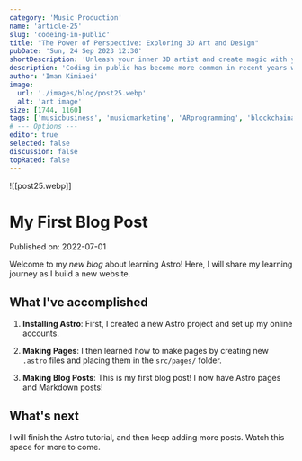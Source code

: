 ```yaml
---
category: 'Music Production'
name: 'article-25'
slug: 'codeing-in-public'
title: "The Power of Perspective: Exploring 3D Art and Design"
pubDate: 'Sun, 24 Sep 2023 12:30'
shortDescription: 'Unleash your inner 3D artist and create magic with your designs and animations.'
description: 'Coding in public has become more common in recent years with the rise of social coding platforms like GitHub and the increasing popularity of open source software development. However, coding in public can present a unique set of challenges for developers who are used to working in private settings. In this article, we will explore the top 10 new challenges that developers may face when coding in public, such as managing feedback from the community, dealing with public scrutiny and criticism, maintaining professionalism and integrity, and balancing productivity with engagement in public forums. This article aims to provide helpful tips and strategies for developers who want to code in public effectively while still maintaining their sanity and productivity.'
author: 'Iman Kimiaei'
image:
  url: './images/blog/post25.webp'
  alt: 'art image'
size: [1744, 1160]
tags: ['musicbusiness', 'musicmarketing', 'ARprogramming', 'blockchainapplications', 'webanalytics']
# --- Options ---
editor: true
selected: false
discussion: false
topRated: false
---
```



![[post25.webp]]


# My First Blog Post

Published on: 2022-07-01

Welcome to my _new blog_ about learning Astro! Here, I will share my learning journey as I build a new website.

## What I've accomplished

1. **Installing Astro**: First, I created a new Astro project and set up my online accounts.

2. **Making Pages**: I then learned how to make pages by creating new `.astro` files and placing them in the `src/pages/` folder.

3. **Making Blog Posts**: This is my first blog post! I now have Astro pages and Markdown posts!

## What's next

I will finish the Astro tutorial, and then keep adding more posts. Watch this space for more to come.
